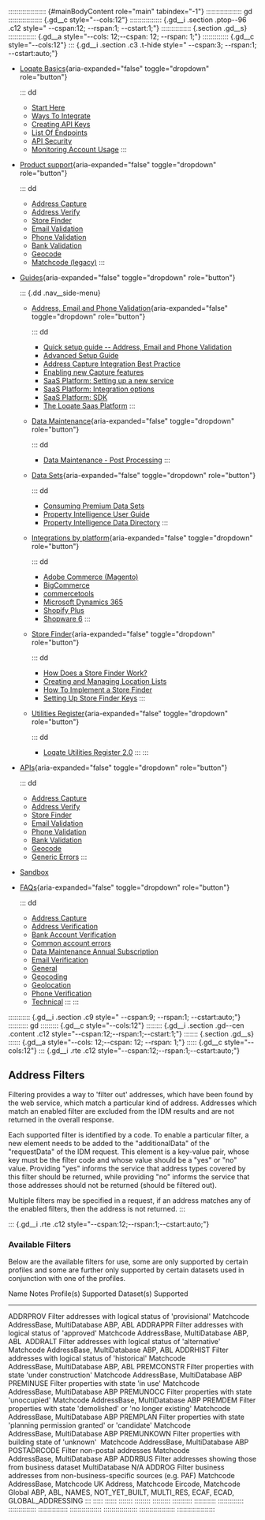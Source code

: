 ::::::::::::::::::: {#mainBodyContent role="main" tabindex="-1"}
:::::::::::::::::: gd
::::::::::::::::: {.gd__c style="--cols:12"}
:::::::::::::::: {.gd__i .section .ptop--96 .c12 style=" --cspan:12; --rspan:1; --cstart:1;"}
::::::::::::::: {.section .gd__s}
:::::::::::::: {.gd__a style="--cols: 12;--cspan: 12; --rspan: 1;"}
::::::::::::: {.gd__c style="--cols:12"}
::: {.gd__i .section .c3 .t-hide style=" --cspan:3; --rspan:1; --cstart:auto;"}
- [Loqate Basics](#){aria-expanded="false" toggle="dropdown"
  role="button"}

  ::: dd
  - [Start Here](/developers/getting-started/)
  - [Ways To Integrate](/developers/getting-started/ways-to-integrate/)
  - [Creating API Keys](/developers/getting-started/creating-api-keys/)
  - [List Of Endpoints](/developers/getting-started/list-of-endpoints/)
  - [API Security](/developers/getting-started/api-security/)
  - [Monitoring Account
    Usage](/developers/getting-started/monitoring-account-usage/)
  :::
- [Product support](#){aria-expanded="false" toggle="dropdown"
  role="button"}

  ::: dd
  - [Address Capture](/developers/address-capture/)
  - [Address Verify](/developers/address-verify/)
  - [Store Finder](/developers/store-finder/)
  - [Email Validation](/developers/email-validation/)
  - [Phone Validation](/developers/phone-verification/)
  - [Bank Validation](/developers/bank-verification/)
  - [Geocode](/developers/geocode/)
  - [Matchcode (legacy)](/developers/matchcode/)
  :::
- [Guides](#){aria-expanded="false" toggle="dropdown" role="button"}

  ::: {.dd .nav__side-menu}
  - [Address, Email and Phone Validation](#){aria-expanded="false"
    toggle="dropdown" role="button"}

    ::: dd
    - [Quick setup guide -- Address, Email and Phone
      Validation](/developers/guides/quick/)
    - [Advanced Setup Guide](/developers/guides/advanced-setup-guide/)
    - [Address Capture Integration Best
      Practice](/developers/guides/address-capture-integration-best-practice/)
    - [Enabling new Capture
      features](/developers/guides/enabling-new-capture-features/)
    - [SaaS Platform: Setting up a new
      service](/developers/guides/saas-platform-setting-up/)
    - [SaaS Platform: Integration
      options](/developers/guides/saas-platform-integration-options/)
    - [SaaS Platform: SDK](/developers/guides/saas-platform-sdk/)
    - [The Loqate Saas
      Platform](/developers/guides/the-loqate-saas-platform/)
    :::
  - [Data Maintenance](#){aria-expanded="false" toggle="dropdown"
    role="button"}

    ::: dd
    - [Data Maintenance - Post
      Processing](/developers/guides/data-maintenance-post-processing/)
    :::
  - [Data Sets](#){aria-expanded="false" toggle="dropdown"
    role="button"}

    ::: dd
    - [Consuming Premium Data
      Sets](/developers/guides/consuming-premium-data-sets/)
    - [Property Intelligence User
      Guide](/developers/guides/property-intelligence-user-guide/)
    - [Property Intelligence Data
      Directory](/developers/guides/property-intelligence-data-directory/)
    :::
  - [Integrations by platform](#){aria-expanded="false"
    toggle="dropdown" role="button"}

    ::: dd
    - [Adobe Commerce
      (Magento)](/developers/guides/adobe-commerce-magento-integration-guide/)
    - [BigCommerce](/developers/guides/bigcommerce/)
    - [commercetools](/developers/guides/commercetools-integration/)
    - [Microsoft Dynamics
      365](/developers/guides/loqate-for-microsoft-dynamics-365/)
    - [Shopify
      Plus](/developers/guides/the-loqate-shopify-integration-guide/)
    - [Shopware
      6](/developers/guides/loqate-plugin-for-shopware-6-configuration-guide/)
    :::
  - [Store Finder](#){aria-expanded="false" toggle="dropdown"
    role="button"}

    ::: dd
    - [How Does a Store Finder
      Work?](/developers/guides/how-does-a-store-finder-work/)
    - [Creating and Managing Location
      Lists](/developers/guides/creating-and-managing-location-lists/)
    - [How To Implement a Store
      Finder](/developers/guides/how-to-implement-a-store-finder/)
    - [Setting Up Store Finder
      Keys](/developers/guides/setting-up-store-finder-keys/)
    :::
  - [Utilities Register](#){aria-expanded="false" toggle="dropdown"
    role="button"}

    ::: dd
    - [Loqate Utilities Register
      2.0](/developers/guides/loqate-utilities-register/)
    :::
  :::
- [APIs](/developers/api/){aria-expanded="false" toggle="dropdown"
  role="button"}

  ::: dd
  - [Address Capture](/developers/api/capture/)
  - [Address Verify](/developers/api/cleanseplus/)
  - [Store Finder](/developers/apis/location-services/)
  - [Email Validation](/developers/api/emailvalidation/)
  - [Phone Validation](/developers/api/phonenumbervalidation/)
  - [Bank Validation](/developers/api/bankaccountvalidation/)
  - [Geocode](/developers/api/distancesanddirections/)
  - [Generic Errors](/developers/api/generic-errors/)
  :::
- [Sandbox](/developers/sandbox/)
- [FAQs](#){aria-expanded="false" toggle="dropdown" role="button"}

  ::: dd
  - [Address Capture](/developers/faqs/Address-Capture)
  - [Address Verification](/developers/faqs/Address-Verification)
  - [Bank Account
    Verification](/developers/faqs/Bank-Account-Verification)
  - [Common account errors](/developers/faqs/Common-account-errors)
  - [Data Maintenance Annual
    Subscription](/developers/faqs/Data-Maintenance-Annual-Subscription)
  - [Email Verification](/developers/faqs/Email-Verification)
  - [General](/developers/faqs/General)
  - [Geocoding](/developers/faqs/Geocoding)
  - [Geolocation](/developers/faqs/Geolocation)
  - [Phone Verification](/developers/faqs/Phone-Verification)
  - [Technical](/developers/faqs/Technical)
  :::
:::

::::::::::: {.gd__i .section .c9 style=" --cspan:9; --rspan:1; --cstart:auto;"}
:::::::::: gd
::::::::: {.gd__c style="--cols:12"}
:::::::: {.gd__i .section .gd--cen .content .c12 style="--cspan:12;--rspan:1;--cstart:1;"}
::::::: {.section .gd__s}
:::::: {.gd__a style="--cols: 12;--cspan: 12; --rspan: 1;"}
::::: {.gd__c style="--cols:12"}
::: {.gd__i .rte .c12 style="--cspan:12;--rspan:1;--cstart:auto;"}
## Address Filters

Filtering provides a way to 'filter out' addresses, which have been
found by the web service, which match a particular kind of address.
Addresses which match an enabled filter are excluded from the IDM
results and are not returned in the overall response.

Each supported filter is identified by a code. To enable a particular
filter, a new element needs to be added to the "additionalData" of the
"requestData" of the IDM request. This element is a key-value pair,
whose key must be the filter code and whose value should be a "yes" or
"no" value. Providing "yes" informs the service that address types
covered by this filter should be returned, while providing "no" informs
the service that those addresses should not be returned (should be
filtered out).

Multiple filters may be specified in a request, if an address matches
any of the enabled filters, then the address is not returned.
:::

::: {.gd__i .rte .c12 style="--cspan:12;--rspan:1;--cstart:auto;"}
### Available Filters

Below are the available filters for use, some are only supported by
certain profiles and some are further only supported by certain datasets
used in conjunction with one of the profiles.

  Name          Notes                                                                           Profile(s) Supported                                                               Dataset(s) Supported
  ------------- ------------------------------------------------------------------------------- ---------------------------------------------------------------------------------- --------------------------------------------------------------------------
  ADDRPROV      Filter addresses with logical status of \'provisional\'                         Matchcode AddressBase, MultiDatabase                                               ABP, ABL
  ADDRAPPR      Filter addresses with logical status of \'approved\'                            Matchcode AddressBase, MultiDatabase                                               ABP, ABL 
  ADDRALT       Filter addresses with logical status of \'alternative\'                         Matchcode AddressBase, MultiDatabase                                               ABP, ABL
  ADDRHIST      Filter addresses with logical status of \'historical\'                          Matchcode AddressBase, MultiDatabase                                               ABP, ABL
  PREMCONSTR    Filter properties with state 'under construction'                               Matchcode AddressBase, MultiDatabase                                               ABP
  PREMINUSE     Filter properties with state \'in use\'                                         Matchcode AddressBase, MultiDatabase                                               ABP
  PREMUNOCC     Filter properties with state \'unoccupied\'                                     Matchcode AddressBase, MultiDatabase                                               ABP
  PREMDEM       Filter properties with state 'demolished' or 'no longer existing'               Matchcode AddressBase, MultiDatabase                                               ABP
  PREMPLAN      Filter properties with state \'planning permission granted\' or \'candidate\'   Matchcode AddressBase, MultiDatabase                                               ABP
  PREMUNKOWN    Filter properties with building state of \'unknown\'                            Matchcode AddressBase, MultiDatabase                                               ABP
  POSTADRCODE   Filter non-postal addresses                                                     Matchcode AddressBase, MultiDatabase                                               ABP
  ADDRBUS       Filter addresses showing those from business dataset                            MultiDatabase                                                                      N/A
  ADDROG        Filter business addresses from non-business-specific sources (e.g. PAF)         Matchcode AddressBase, Matchcode UK Address, Matchcode Eircode, Matchcode Global   ABP, ABL, NAMES, NOT_YET_BUILT, MULTI_RES, ECAF, ECAD, GLOBAL_ADDRESSING
:::
:::::
::::::
:::::::
::::::::
:::::::::
::::::::::
:::::::::::
:::::::::::::
::::::::::::::
:::::::::::::::
::::::::::::::::
:::::::::::::::::
::::::::::::::::::
:::::::::::::::::::

